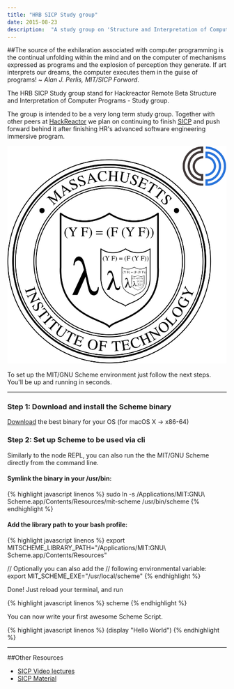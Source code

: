 ```yaml
---
title: "HRB SICP Study group"
date: 2015-08-23
description:  "A study group on 'Structure and Interpretation of Computer Programs'"
---
```


##The source of the exhilaration associated with computer programming is the continual unfolding within the mind and on the computer of mechanisms expressed as programs and the explosion of perception they generate. If art interprets our dreams, the computer executes them in the guise of programs! ~ *Alan J. Perlis, MIT/SICP Forword*.

The HRB SICP Study group stand for Hackreactor Remote Beta Structure and Interpretation of Computer Programs - Study group.

The group is intended to be a very long term study group. Together with other peers at [HackReactor](http://www.hackreactor.com/remote-beta) we plan on continuing to finish [SICP](http://ocw.mit.edu/courses/electrical-engineering-and-computer-science/6-001-structure-and-interpretation-of-computer-programs-spring-2005/) and push forward behind it after finishing HR's advanced software engineering immersive program.

![alt MIT/GNU Scheme Logo](/assets/images/hrb-sicp-logo.png)

To set up the MIT/GNU Scheme environment just follow the next steps.
You'll be up and running in seconds.

* * *

### Step 1: Download and install the Scheme binary
[Download](http://www.gnu.org/software/mit-scheme/) the best binary for your OS (for macOS X -> x86-64)

### Step 2: Set up Scheme to be used via cli

Similarly to the node REPL, you can also run the the MIT/GNU Scheme directly from the command line.

#### Symlink the binary in your /usr/bin:

{% highlight javascript linenos %}
sudo ln -s /Applications/MIT\:GNU\ Scheme.app/Contents/Resources/mit-scheme /usr/bin/scheme
{% endhighlight %}

#### Add the library path to your bash profile:

{% highlight javascript linenos %}
export MITSCHEME_LIBRARY_PATH="/Applications/MIT\:GNU\ Scheme.app/Contents/Resources"

// Optionally you can also add the
// following environmental variable:
export MIT_SCHEME_EXE="/usr/local/scheme"
{% endhighlight %}

Done! Just reload your terminal, and run

{% highlight javascript linenos %}
scheme
{% endhighlight %}

You can now write your first awesome Scheme Script.

{% highlight javascript linenos %}
(display "Hello World")
{% endhighlight %}

***
##Other Resources

- [SICP Video lectures](http://ocw.mit.edu/courses/electrical-engineering-and-computer-science/6-001-structure-and-interpretation-of-computer-programs-spring-2005/video-lectures/)
- [SICP Material](https://mitpress.mit.edu/sicp/)
